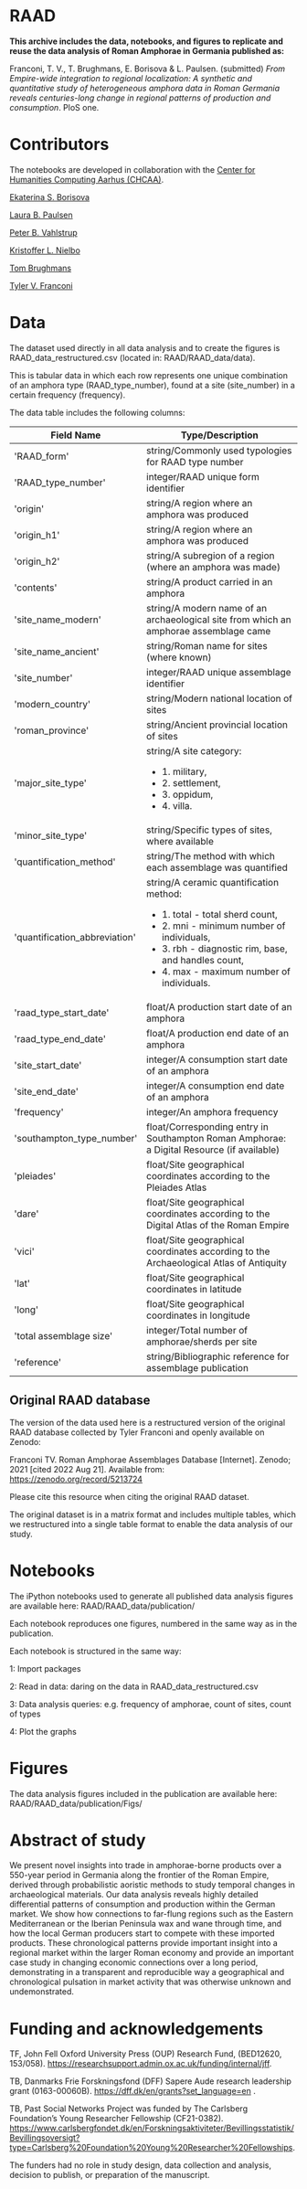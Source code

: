 # RAAD

<b>This archive includes the data, notebooks, and figures to replicate and reuse the data analysis of Roman Amphorae in Germania published as:</b>

Franconi, T. V., T. Brughmans, E. Borisova & L. Paulsen. (submitted) *From Empire-wide integration to regional localization: A synthetic and quantitative study of heterogeneous amphora data in Roman Germania reveals centuries-long change in regional patterns of production and consumption*. PloS one.

# Contributors

The notebooks are developed in collaboration with the [Center for Humanities Computing Aarhus (CHCAA)](https://chcaa.io/#/).

[Ekaterina S. Borisova](https://github.com/esborisova)

[Laura B. Paulsen](https://github.com/laurabpaulsen)

[Peter B. Vahlstrup](https://pure.au.dk/portal/en/persons/peter-bjerregaard-vahlstrup(63997fd6-cf3c-4d7e-895a-7cfbd145f22e).html)

[Kristoffer L. Nielbo](https://pure.au.dk/portal/en/persons/kristoffer-laigaard-nielbo(aef8887c-d4e9-4270-9031-1a15553f5590).html)

[Tom Brughmans](https://pure.au.dk/portal/en/persons/tom-brughmans(78c7314a-9485-4e14-b207-0e836aea5e01).html)

[Tyler V. Franconi](https://www.brown.edu/academics/archaeology/people/franconi)

# Data

The dataset used directly in all data analysis and to create the figures is RAAD_data_restructured.csv (located in: RAAD/RAAD_data/data).

This is tabular data in which each row represents one unique combination of an amphora type (RAAD_type_number), found at a site (site_number) in a certain frequency (frequency).

The data table includes the following columns:

|**Field Name**                |      **Type/Description**                                                                      |
| ---------------------------- | ---------------------------------------------------------------------------------------------- |
|'RAAD_form'	               |   string/Commonly used typologies for RAAD type number                                         |
|'RAAD_type_number'            |   integer/RAAD unique form identifier                                                          |
|'origin'               	   |   string/A region where an amphora was produced                                                |
|'origin_h1'	               |   string/A region where an amphora was produced                                                |
|'origin_h2'	               |   string/A subregion of a region (where an amphora was made)                                   |
|'contents'	                   |   string/A product carried in an amphora                                                       |
|'site_name_modern'	           |   string/A modern name of an archaeological site from which an amphorae assemblage came        |
|'site_name_ancient' 	       |   string/Roman name for sites (where known)                                                    |
|'site_number'                 |   integer/RAAD unique assemblage identifier                                                    |
|'modern_country'              |   string/Modern national location of sites                                                     |
|'roman_province'              |   string/Ancient provincial location of sites                                                  |
|'major_site_type'	           |   string/A site category: <ul><li>1. military,</li><li>2. settlement,</li><li>3. oppidum,</li><li>4. villa.</li></ul>                                                              |
|'minor_site_type'             |   string/Specific types of sites, where available                                              |
|'quantification_method'       |   string/The method with which each assemblage was quantified                                  |
|'quantification_abbreviation' |   string/A ceramic quantification method: <ul><li>1. total - total sherd count,</li><li>2. mni - minimum number of individuals,</li><li>3. rbh - diagnostic rim, base, and handles count,</li><li>4. max - maximum number of individuals.</li></ul>             |
|'raad_type_start_date'        |   float/A production start date of an amphora                                                  |
|'raad_type_end_date'	       |   float/A production end date of an amphora                                                    |
|'site_start_date'	           |   integer/A consumption start date of an amphora                                               |
|'site_end_date'	           |   integer/A consumption end date of an amphora                                                 |
|'frequency'                   |   integer/An amphora frequency                                                                 |
|'southampton_type_number'     |   float/Corresponding entry in Southampton Roman Amphorae: a Digital Resource (if available)   |
|'pleiades'	                   |   float/Site geographical coordinates according to the Pleiades Atlas                          |
|'dare'    	                   |   float/Site geographical coordinates according to the Digital Atlas of the Roman Empire       |
|'vici'	                       |   float/Site geographical coordinates according to the Archaeological Atlas of Antiquity       |
|'lat'  	                   |   float/Site geographical coordinates in latitude                                              |
|'long'   	                   |   float/Site geographical coordinates in longitude                                             |
|'total assemblage size'       |   integer/Total number of amphorae/sherds per site                                             |
|'reference'	               |   string/Bibliographic reference for assemblage publication                                    |


## Original RAAD database

The version of the data used here is a restructured version of the original RAAD database collected by Tyler Franconi and openly available on Zenodo:

Franconi TV. Roman Amphorae Assemblages Database [Internet]. Zenodo; 2021 [cited 2022 Aug 21]. Available from: https://zenodo.org/record/5213724

Please cite this resource when citing the original RAAD dataset.

The original dataset is in a matrix format and includes multiple tables, which we restructured into a single table format to enable the data analysis of our study.


# Notebooks

The iPython notebooks used to generate all published data analysis figures are available here: 
RAAD/RAAD_data/publication/

Each notebook reproduces one figures, numbered in the same way as in the publication.

Each notebook is structured in the same way:

1: Import packages

2: Read in data: daring on the data in RAAD_data_restructured.csv

3: Data analysis queries: e.g. frequency of amphorae, count of sites, count of types

4: Plot the graphs

# Figures

The data analysis figures included in the publication are available here: 
RAAD/RAAD_data/publication/Figs/

# Abstract of study

We present novel insights into trade in amphorae-borne products over a 550-year period in Germania along the frontier of the Roman Empire, derived through probabilistic aoristic methods to study temporal changes in archaeological materials. Our data analysis reveals highly detailed differential patterns of consumption and production within the German market. We show how connections to far-flung regions such as the Eastern Mediterranean or the Iberian Peninsula wax and wane through time, and how the local German producers start to compete with these imported products. These chronological patterns provide important insight into a regional market within the larger Roman economy and provide an important case study in changing economic connections over a long period, demonstrating in a transparent and reproducible way a geographical and chronological pulsation in market activity that was otherwise unknown and undemonstrated.

# Funding and acknowledgements

TF, John Fell Oxford University Press (OUP) Research Fund, (BED12620, 153/058). https://researchsupport.admin.ox.ac.uk/funding/internal/jff.

TB, Danmarks Frie Forskningsfond (DFF) Sapere Aude research leadership grant (0163-00060B). https://dff.dk/en/grants?set_language=en .

TB, Past Social Networks Project was funded by The Carlsberg Foundation’s Young Researcher Fellowship (CF21-0382). https://www.carlsbergfondet.dk/en/Forskningsaktiviteter/Bevillingsstatistik/Bevillingsoversigt?type=Carlsberg%20Foundation%20Young%20Researcher%20Fellowships.

The funders had no role in study design, data collection and analysis, decision to publish, or preparation of the manuscript.
